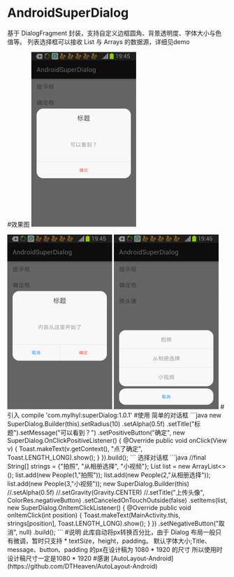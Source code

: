 # AndroidSuperDialog
   基于 DialogFragment 封装，支持自定义边框圆角、背景透明度、字体大小与色值等。
   列表选择框可以接收 List 与 Arrays 的数据源，详细见demo

#效果图
<img src="preview/superDialog_01.png" width="240px"/>

<img src="preview/superDialog_02.png" width="240px"/>

<img src="preview/superDialog_03.png" width="240px"/>
# 引入
 compile 'com.mylhyl:superDialog:1.0.1'
#使用
    简单的对话框
```java
                new SuperDialog.Builder(this).setRadius(10)
                        .setAlpha(0.5f)
                        .setTitle("标题").setMessage("可以看到？")
                        .setPositiveButton("确定", new SuperDialog.OnClickPositiveListener() {
                            @Override
                            public void onClick(View v) {
                                Toast.makeText(v.getContext(), "点了确定", Toast.LENGTH_LONG).show();
                            }
                        }).build();
```
    选择对话框
```java
                //final String[] strings = {"拍照", "从相册选择", "小视频"};
                List<People> list = new ArrayList<>();
                list.add(new People(1,"拍照"));
                list.add(new People(2,"从相册选择"));
                list.add(new People(3,"小视频"));
                new SuperDialog.Builder(this)
                        //.setAlpha(0.5f)
                        //.setGravity(Gravity.CENTER)
                        //.setTitle("上传头像", ColorRes.negativeButton)
                        .setCanceledOnTouchOutside(false)
                        .setItems(list, new SuperDialog.OnItemClickListener() {
                            @Override
                            public void onItemClick(int position) {
                                Toast.makeText(MainActivity.this, strings[position], Toast.LENGTH_LONG).show();
                            }
                        })
                        .setNegativeButton("取消", null)
                        .build();
```
#说明
	此库自动将px转换百分比，由于 Dialog 布局一般只有微调，暂时只支持
	* textSize，height，padding。
	默认字体大小;Title、message、button、padding 的px在设计稿为 1080 * 1920 的尺寸
	所以使用时设计稿尺寸一定是1080 * 1920
#感谢
[AutoLayout-Android](https://github.com/DTHeaven/AutoLayout-Android)
